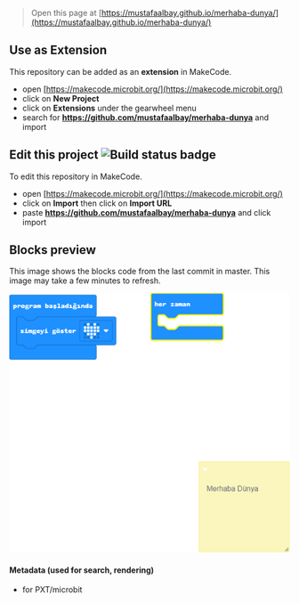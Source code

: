 
> Open this page at [https://mustafaalbay.github.io/merhaba-dunya/](https://mustafaalbay.github.io/merhaba-dunya/)

## Use as Extension

This repository can be added as an **extension** in MakeCode.

* open [https://makecode.microbit.org/](https://makecode.microbit.org/)
* click on **New Project**
* click on **Extensions** under the gearwheel menu
* search for **https://github.com/mustafaalbay/merhaba-dunya** and import

## Edit this project ![Build status badge](https://github.com/mustafaalbay/merhaba-dunya/workflows/MakeCode/badge.svg)

To edit this repository in MakeCode.

* open [https://makecode.microbit.org/](https://makecode.microbit.org/)
* click on **Import** then click on **Import URL**
* paste **https://github.com/mustafaalbay/merhaba-dunya** and click import

## Blocks preview

This image shows the blocks code from the last commit in master.
This image may take a few minutes to refresh.

![A rendered view of the blocks](https://github.com/mustafaalbay/merhaba-dunya/raw/master/.github/makecode/blocks.png)

#### Metadata (used for search, rendering)

* for PXT/microbit
<script src="https://makecode.com/gh-pages-embed.js"></script><script>makeCodeRender("{{ site.makecode.home_url }}", "{{ site.github.owner_name }}/{{ site.github.repository_name }}");</script>
